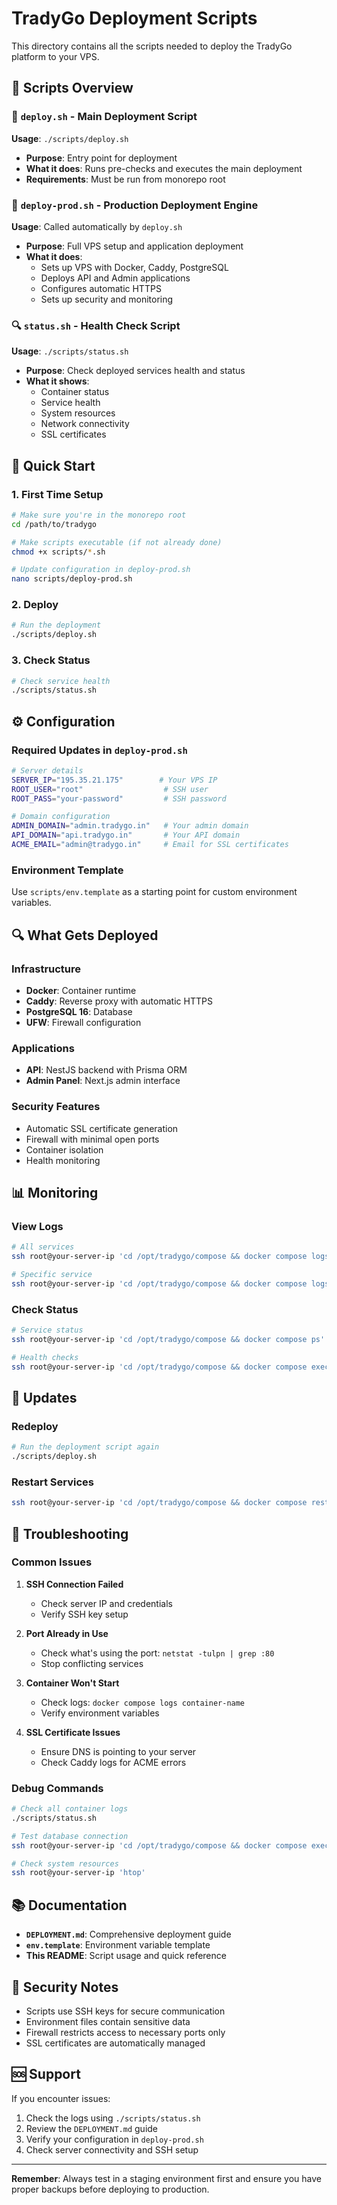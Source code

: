 # TradyGo Deployment Scripts

This directory contains all the scripts needed to deploy the TradyGo platform to your VPS.

## 📁 Scripts Overview

### 🚀 `deploy.sh` - Main Deployment Script
**Usage**: `./scripts/deploy.sh`
- **Purpose**: Entry point for deployment
- **What it does**: Runs pre-checks and executes the main deployment
- **Requirements**: Must be run from monorepo root

### 🔧 `deploy-prod.sh` - Production Deployment Engine
**Usage**: Called automatically by `deploy.sh`
- **Purpose**: Full VPS setup and application deployment
- **What it does**:
  - Sets up VPS with Docker, Caddy, PostgreSQL
  - Deploys API and Admin applications
  - Configures automatic HTTPS
  - Sets up security and monitoring

### 🔍 `status.sh` - Health Check Script
**Usage**: `./scripts/status.sh`
- **Purpose**: Check deployed services health and status
- **What it shows**:
  - Container status
  - Service health
  - System resources
  - Network connectivity
  - SSL certificates

## 🚀 Quick Start

### 1. First Time Setup
```bash
# Make sure you're in the monorepo root
cd /path/to/tradygo

# Make scripts executable (if not already done)
chmod +x scripts/*.sh

# Update configuration in deploy-prod.sh
nano scripts/deploy-prod.sh
```

### 2. Deploy
```bash
# Run the deployment
./scripts/deploy.sh
```

### 3. Check Status
```bash
# Check service health
./scripts/status.sh
```

## ⚙️ Configuration

### Required Updates in `deploy-prod.sh`
```bash
# Server details
SERVER_IP="195.35.21.175"        # Your VPS IP
ROOT_USER="root"                  # SSH user
ROOT_PASS="your-password"         # SSH password

# Domain configuration
ADMIN_DOMAIN="admin.tradygo.in"   # Your admin domain
API_DOMAIN="api.tradygo.in"       # Your API domain
ACME_EMAIL="admin@tradygo.in"     # Email for SSL certificates
```

### Environment Template
Use `scripts/env.template` as a starting point for custom environment variables.

## 🔍 What Gets Deployed

### Infrastructure
- **Docker**: Container runtime
- **Caddy**: Reverse proxy with automatic HTTPS
- **PostgreSQL 16**: Database
- **UFW**: Firewall configuration

### Applications
- **API**: NestJS backend with Prisma ORM
- **Admin Panel**: Next.js admin interface

### Security Features
- Automatic SSL certificate generation
- Firewall with minimal open ports
- Container isolation
- Health monitoring

## 📊 Monitoring

### View Logs
```bash
# All services
ssh root@your-server-ip 'cd /opt/tradygo/compose && docker compose logs -f'

# Specific service
ssh root@your-server-ip 'cd /opt/tradygo/compose && docker compose logs -f api'
```

### Check Status
```bash
# Service status
ssh root@your-server-ip 'cd /opt/tradygo/compose && docker compose ps'

# Health checks
ssh root@your-server-ip 'cd /opt/tradygo/compose && docker compose exec db pg_isready -U trg_app -d trgdb'
```

## 🔄 Updates

### Redeploy
```bash
# Run the deployment script again
./scripts/deploy.sh
```

### Restart Services
```bash
ssh root@your-server-ip 'cd /opt/tradygo/compose && docker compose restart'
```

## 🚨 Troubleshooting

### Common Issues

1. **SSH Connection Failed**
   - Check server IP and credentials
   - Verify SSH key setup

2. **Port Already in Use**
   - Check what's using the port: `netstat -tulpn | grep :80`
   - Stop conflicting services

3. **Container Won't Start**
   - Check logs: `docker compose logs container-name`
   - Verify environment variables

4. **SSL Certificate Issues**
   - Ensure DNS is pointing to your server
   - Check Caddy logs for ACME errors

### Debug Commands
```bash
# Check all container logs
./scripts/status.sh

# Test database connection
ssh root@your-server-ip 'cd /opt/tradygo/compose && docker compose exec db psql -U trg_app -d trgdb'

# Check system resources
ssh root@your-server-ip 'htop'
```

## 📚 Documentation

- **`DEPLOYMENT.md`**: Comprehensive deployment guide
- **`env.template`**: Environment variable template
- **This README**: Script usage and quick reference

## 🔐 Security Notes

- Scripts use SSH keys for secure communication
- Environment files contain sensitive data
- Firewall restricts access to necessary ports only
- SSL certificates are automatically managed

## 🆘 Support

If you encounter issues:
1. Check the logs using `./scripts/status.sh`
2. Review the `DEPLOYMENT.md` guide
3. Verify your configuration in `deploy-prod.sh`
4. Check server connectivity and SSH setup

---

**Remember**: Always test in a staging environment first and ensure you have proper backups before deploying to production.



